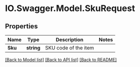# IO.Swagger.Model.SkuRequest
## Properties

Name | Type | Description | Notes
------------ | ------------- | ------------- | -------------
**Sku** | **string** | SKU code of the item | 

[[Back to Model list]](../README.md#documentation-for-models) [[Back to API list]](../README.md#documentation-for-api-endpoints) [[Back to README]](../README.md)

